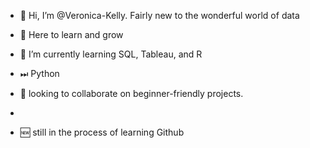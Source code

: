- 👋 Hi, I’m @Veronica-Kelly. Fairly new to the wonderful world of data
- 👀 Here to learn and grow
- 🌱 I’m currently learning SQL, Tableau, and R 
- ⏭ Python
- 💞️ looking to collaborate on beginner-friendly projects.
- 

- 🆕 still in the process of learning Github
